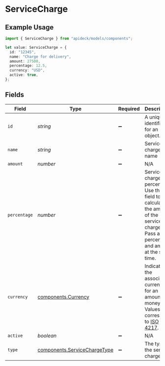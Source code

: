 # ServiceCharge

## Example Usage

```typescript
import { ServiceCharge } from "apideck/models/components";

let value: ServiceCharge = {
  id: "12345",
  name: "Charge for delivery",
  amount: 27500,
  percentage: 12.5,
  currency: "USD",
  active: true,
};
```

## Fields

| Field                                                                                                                                   | Type                                                                                                                                    | Required                                                                                                                                | Description                                                                                                                             | Example                                                                                                                                 |
| --------------------------------------------------------------------------------------------------------------------------------------- | --------------------------------------------------------------------------------------------------------------------------------------- | --------------------------------------------------------------------------------------------------------------------------------------- | --------------------------------------------------------------------------------------------------------------------------------------- | --------------------------------------------------------------------------------------------------------------------------------------- |
| `id`                                                                                                                                    | *string*                                                                                                                                | :heavy_minus_sign:                                                                                                                      | A unique identifier for an object.                                                                                                      | 12345                                                                                                                                   |
| `name`                                                                                                                                  | *string*                                                                                                                                | :heavy_minus_sign:                                                                                                                      | Service charge name                                                                                                                     | Charge for delivery                                                                                                                     |
| `amount`                                                                                                                                | *number*                                                                                                                                | :heavy_minus_sign:                                                                                                                      | N/A                                                                                                                                     | 27500                                                                                                                                   |
| `percentage`                                                                                                                            | *number*                                                                                                                                | :heavy_minus_sign:                                                                                                                      | Service charge percentage. Use this field to calculate the amount of the service charge. Pass a percentage and amount at the same time. | 12.5                                                                                                                                    |
| `currency`                                                                                                                              | [components.Currency](../../models/components/currency.md)                                                                              | :heavy_minus_sign:                                                                                                                      | Indicates the associated currency for an amount of money. Values correspond to [ISO 4217](https://en.wikipedia.org/wiki/ISO_4217).      | USD                                                                                                                                     |
| `active`                                                                                                                                | *boolean*                                                                                                                               | :heavy_minus_sign:                                                                                                                      | N/A                                                                                                                                     | true                                                                                                                                    |
| `type`                                                                                                                                  | [components.ServiceChargeType](../../models/components/servicechargetype.md)                                                            | :heavy_minus_sign:                                                                                                                      | The type of the service charge.                                                                                                         |                                                                                                                                         |